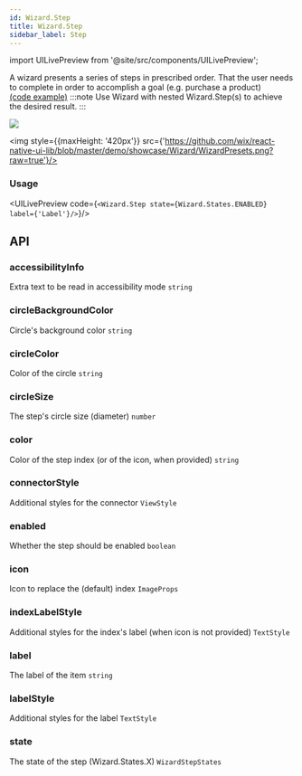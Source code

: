 ```yaml
---
id: Wizard.Step
title: Wizard.Step
sidebar_label: Step
---
```


import UILivePreview from '@site/src/components/UILivePreview';

A wizard presents a series of steps in  prescribed order. That the user needs to complete in order to accomplish a goal (e.g. purchase a product)  
[(code example)](https://github.com/wix/react-native-ui-lib/blob/master/demo/src/screens/componentScreens/WizardScreen.tsx)
:::note
Use Wizard with nested Wizard.Step(s) to achieve the desired result.
:::
<div style={{display: 'flex', flexDirection: 'row', overflowX: 'auto', maxHeight: '500px', alignItems: 'center'}}><img style={{maxHeight: '420px'}} src={'https://github.com/wix/react-native-ui-lib/blob/master/demo/showcase/Wizard/Wizard.gif?raw=true'}/>

<img style={{maxHeight: '420px'}} src={'https://github.com/wix/react-native-ui-lib/blob/master/demo/showcase/Wizard/WizardPresets.png?raw=true'}/>

</div>

### Usage
<UILivePreview code={`<Wizard.Step state={Wizard.States.ENABLED} label={'Label'}/>`}/>

## API
### accessibilityInfo
Extra text to be read in accessibility mode
`string ` 

### circleBackgroundColor
Circle's background color
`string ` 

### circleColor
Color of the circle
`string ` 

### circleSize
The step's circle size (diameter)
`number ` 

### color
Color of the step index (or of the icon, when provided)
`string ` 

### connectorStyle
Additional styles for the connector
`ViewStyle ` 

### enabled
Whether the step should be enabled
`boolean ` 

### icon
Icon to replace the (default) index
`ImageProps ` 

### indexLabelStyle
Additional styles for the index's label (when icon is not provided)
`TextStyle ` 

### label
The label of the item
`string ` 

### labelStyle
Additional styles for the label
`TextStyle ` 

### state
The state of the step (Wizard.States.X)
`WizardStepStates ` 


